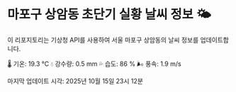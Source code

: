 
# 마포구 상암동 초단기 실황 날씨 정보 🌤️

이 리포지토리는 기상청 API를 사용하여 서울 마포구 상암동의 날씨 정보를 업데이트합니다. 

🌡️ 기온: 19.3 ℃
💧 강수량: 0.5 mm
💦 습도: 86 %
🌬️ 풍속: 1.9 m/s

마지막 업데이트 시각: 2025년 10월 15일 23시 12분    
